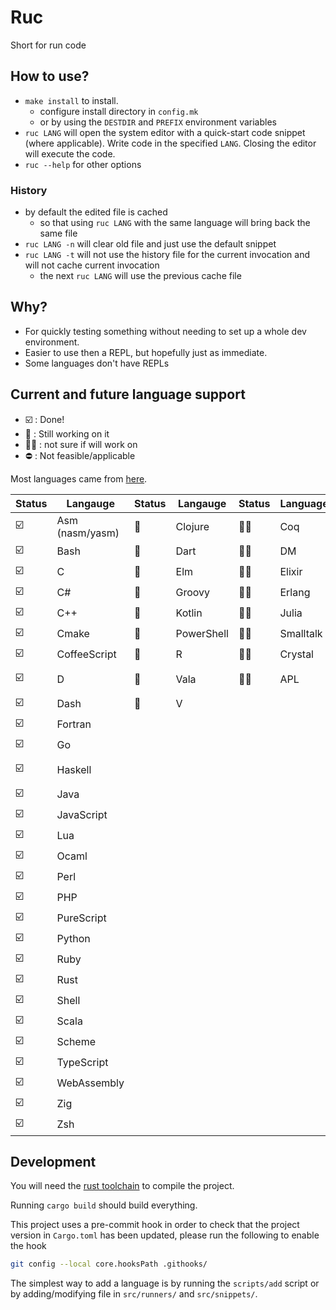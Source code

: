# Ruc

Short for run code

## How to use?

* `make install` to install.
  * configure install directory in `config.mk`
  * or by using the `DESTDIR` and `PREFIX` environment variables
* `ruc LANG` will open the system editor with a quick-start code snippet (where
  applicable). Write code in the specified `LANG`. Closing the editor will
  execute the code.
* `ruc --help` for other options

### History

* by default the edited file is cached
  * so that using `ruc LANG` with the same language will bring back the same
    file
* `ruc LANG -n` will clear old file and just use the default snippet
* `ruc LANG -t` will not use the history file for the current invocation and
  will not cache current invocation
  * the next `ruc LANG` will use the previous cache file

## Why?

* For quickly testing something without needing to set up a whole dev
  environment.
* Easier to use then a REPL, but hopefully just as immediate.
* Some languages don't have REPLs

## Current and future language support

* :ballot_box_with_check: : Done!
* :hammer: : Still working on it
* :man_shrugging: : not sure if will work on
* :no_entry: : Not feasible/applicable

Most languages came from
[here](https://madnight.github.io/githut/#/pull_requests/2021/3).

| Status                  | Langauge        | Status   | Langauge   | Status          | Language  | Status     | Language          |
|-------------------------|-----------------|----------|------------|-----------------|-----------|------------|-------------------|
| :ballot_box_with_check: | Asm (nasm/yasm) | :hammer: | Clojure    | :man_shrugging: | Coq       | :no_entry: | Emacs Lisp        |
| :ballot_box_with_check: | Bash            | :hammer: | Dart       | :man_shrugging: | DM        | :no_entry: | F#                |
| :ballot_box_with_check: | C               | :hammer: | Elm        | :man_shrugging: | Elixir    | :no_entry: | Jsonnet           |
| :ballot_box_with_check: | C#              | :hammer: | Groovy     | :man_shrugging: | Erlang    | :no_entry: | MATLAB            |
| :ballot_box_with_check: | C++             | :hammer: | Kotlin     | :man_shrugging: | Julia     | :no_entry: | NASL              |
| :ballot_box_with_check: | Cmake           | :hammer: | PowerShell | :man_shrugging: | Smalltalk | :no_entry: | Nix               |
| :ballot_box_with_check: | CoffeeScript    | :hammer: | R          | :man_shrugging: | Crystal   | :no_entry: | Objective-C       |
| :ballot_box_with_check: | D               | :hammer: | Vala       | :man_shrugging: | APL       | :no_entry: | Objective-C++     |
| :ballot_box_with_check: | Dash            | :hammer: | V          |                 |           | :no_entry: | Puppet            |
| :ballot_box_with_check: | Fortran         |          |            |                 |           | :no_entry: | Swift             |
| :ballot_box_with_check: | Go              |          |            |                 |           | :no_entry: | SystemVerilog     |
| :ballot_box_with_check: | Haskell         |          |            |                 |           | :no_entry: | Visual Basic .NET |
| :ballot_box_with_check: | Java            |          |            |                 |           | :no_entry: | TSQL              |
| :ballot_box_with_check: | JavaScript      |          |            |                 |           | :no_entry: | Vim script        |
| :ballot_box_with_check: | Lua             |          |            |                 |           | :no_entry: |                   |
| :ballot_box_with_check: | Ocaml           |          |            |                 |           |            |                   |
| :ballot_box_with_check: | Perl            |          |            |                 |           |            |                   |
| :ballot_box_with_check: | PHP             |          |            |                 |           |            |                   |
| :ballot_box_with_check: | PureScript      |          |            |                 |           |            |                   |
| :ballot_box_with_check: | Python          |          |            |                 |           |            |                   |
| :ballot_box_with_check: | Ruby            |          |            |                 |           |            |                   |
| :ballot_box_with_check: | Rust            |          |            |                 |           |            |                   |
| :ballot_box_with_check: | Shell           |          |            |                 |           |            |                   |
| :ballot_box_with_check: | Scala           |          |            |                 |           |            |                   |
| :ballot_box_with_check: | Scheme          |          |            |                 |           |            |                   |
| :ballot_box_with_check: | TypeScript      |          |            |                 |           |            |                   |
| :ballot_box_with_check: | WebAssembly     |          |            |                 |           |            |                   |
| :ballot_box_with_check: | Zig             |          |            |                 |           |            |                   |
| :ballot_box_with_check: | Zsh             |          |            |                 |           |            |                   |


## Development

You will need the [rust toolchain](https://www.rust-lang.org/tools/install) to
compile the project.

Running `cargo build` should build everything.

This project uses a pre-commit hook in order to check that the project version
in `Cargo.toml` has been updated, please run the following to enable the hook

```sh
git config --local core.hooksPath .githooks/
```

The simplest way to add a language is by running the `scripts/add` script or by
adding/modifying file in `src/runners/` and `src/snippets/`.
